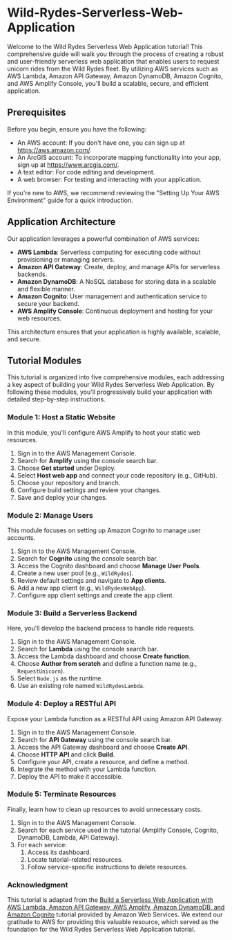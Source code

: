 # Wild-Rydes-Serverless-Web-Application

Welcome to the Wild Rydes Serverless Web Application tutorial! This comprehensive guide will walk you through the process of creating a robust and user-friendly serverless web application that enables users to request unicorn rides from the Wild Rydes fleet. By utilizing AWS services such as AWS Lambda, Amazon API Gateway, Amazon DynamoDB, Amazon Cognito, and AWS Amplify Console, you'll build a scalable, secure, and efficient application.

## Prerequisites

Before you begin, ensure you have the following:

- An AWS account: If you don't have one, you can sign up at https://aws.amazon.com/.
- An ArcGIS account: To incorporate mapping functionality into your app, sign up at https://www.arcgis.com/.
- A text editor: For code editing and development.
- A web browser: For testing and interacting with your application.

If you're new to AWS, we recommend reviewing the "Setting Up Your AWS Environment" guide for a quick introduction.

## Application Architecture

Our application leverages a powerful combination of AWS services:

- **AWS Lambda**: Serverless computing for executing code without provisioning or managing servers.
- **Amazon API Gateway**: Create, deploy, and manage APIs for serverless backends.
- **Amazon DynamoDB**: A NoSQL database for storing data in a scalable and flexible manner.
- **Amazon Cognito**: User management and authentication service to secure your backend.
- **AWS Amplify Console**: Continuous deployment and hosting for your web resources.

This architecture ensures that your application is highly available, scalable, and secure.

## Tutorial Modules

This tutorial is organized into five comprehensive modules, each addressing a key aspect of building your Wild Rydes Serverless Web Application. By following these modules, you'll progressively build your application with detailed step-by-step instructions.

### Module 1: Host a Static Website

In this module, you'll configure AWS Amplify to host your static web resources.

1. Sign in to the AWS Management Console.
2. Search for **Amplify** using the console search bar.
3. Choose **Get started** under Deploy.
4. Select **Host web app** and connect your code repository (e.g., GitHub).
5. Choose your repository and branch.
6. Configure build settings and review your changes.
7. Save and deploy your changes.

### Module 2: Manage Users

This module focuses on setting up Amazon Cognito to manage user accounts.

1. Sign in to the AWS Management Console.
2. Search for **Cognito** using the console search bar.
3. Access the Cognito dashboard and choose **Manage User Pools**.
4. Create a new user pool (e.g., `WildRydes`).
5. Review default settings and navigate to **App clients**.
6. Add a new app client (e.g., `WildRydesWebApp`).
7. Configure app client settings and create the app client.

### Module 3: Build a Serverless Backend

Here, you'll develop the backend process to handle ride requests.

1. Sign in to the AWS Management Console.
2. Search for **Lambda** using the console search bar.
3. Access the Lambda dashboard and choose **Create function**.
4. Choose **Author from scratch** and define a function name (e.g., `RequestUnicorn`).
5. Select `Node.js` as the runtime.
6. Use an existing role named `WildRydesLambda`.

### Module 4: Deploy a RESTful API

Expose your Lambda function as a RESTful API using Amazon API Gateway.

1. Sign in to the AWS Management Console.
2. Search for **API Gateway** using the console search bar.
3. Access the API Gateway dashboard and choose **Create API**.
4. Choose **HTTP API** and click **Build**.
5. Configure your API, create a resource, and define a method.
6. Integrate the method with your Lambda function.
7. Deploy the API to make it accessible.

### Module 5: Terminate Resources

Finally, learn how to clean up resources to avoid unnecessary costs.

1. Sign in to the AWS Management Console.
2. Search for each service used in the tutorial (Amplify Console, Cognito, DynamoDB, Lambda, API Gateway).
3. For each service:
   1. Access its dashboard.
   2. Locate tutorial-related resources.
   3. Follow service-specific instructions to delete resources.

### Acknowledgment

This tutorial is adapted from the [Build a Serverless Web Application with AWS Lambda, Amazon API Gateway, AWS Amplify, Amazon DynamoDB, and Amazon Cognito](https://aws.amazon.com/getting-started/hands-on/build-serverless-web-app-lambda-apigateway-s3-dynamodb-cognito/) tutorial provided by Amazon Web Services. We extend our gratitude to AWS for providing this valuable resource, which served as the foundation for the Wild Rydes Serverless Web Application tutorial.
